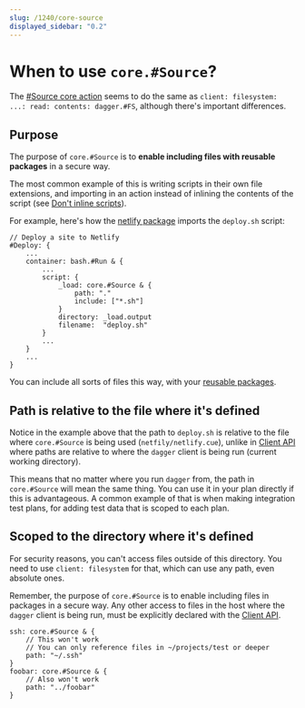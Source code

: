 ```yaml
---
slug: /1240/core-source
displayed_sidebar: "0.2"
---
```


# When to use `core.#Source`?

The [#Source core action](../../references/1222-core-actions-reference.md#core-actions-related-to-filesystem-trees) seems to do the same as `client: filesystem: ...: read: contents: dagger.#FS`, although there's important differences.

## Purpose

The purpose of `core.#Source` is to **enable including files with reusable packages** in a secure way.

The most common example of this is writing scripts in their own file extensions, and importing in an action instead of inlining the contents of the script (see [Don't inline scripts](../../guidelines/1226-coding-style.md#dont-inline-scripts)).

For example, here's how the [netlify package](https://github.com/dagger/dagger/tree/main/pkg/universe.dagger.io/netlify) imports the `deploy.sh` script:

```cue title="pkg/universe.dagger.io/netlify/netlify.cue"
// Deploy a site to Netlify
#Deploy: {
    ...
    container: bash.#Run & {
        ...
        script: {
            _load: core.#Source & {
                path: "."
                include: ["*.sh"]
            }
            directory: _load.output
            filename:  "deploy.sh"
        }
        ...
    }
    ...
}
```

You can include all sorts of files this way, with your [reusable packages](../actions/1239-making-reusable-package.md).

## Path is relative to the file where it's defined

Notice in the example above that the path to `deploy.sh` is relative to the file where `core.#Source` is being used (`netfily/netlify.cue`), unlike in [Client API](../../core-concepts/1203-client.md#accessing-the-file-system) where paths are relative to where the `dagger` client is being run (current working directory).

This means that no matter where you run `dagger` from, the path in `core.#Source` will mean the same thing. You can use it in your plan directly if this is advantageous. A common example of that is when making integration test plans, for adding test data that is scoped to each plan.

## Scoped to the directory where it's defined

For security reasons, you can't access files outside of this directory. You need to use `client: filesystem` for that, which can use any path, even absolute ones.

Remember, the purpose of `core.#Source` is to enable including files in packages in a secure way. Any other access to files in the host where the `dagger` client is being run, must be explicitly declared with the [Client API](../../core-concepts/1203-client.md).

```cue title="~/projects/test/dagger.cue"
ssh: core.#Source & {
    // This won't work
    // You can only reference files in ~/projects/test or deeper
    path: "~/.ssh"
}
foobar: core.#Source & {
    // Also won't work
    path: "../foobar"
}
```
